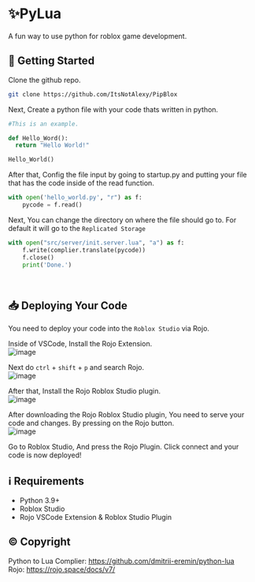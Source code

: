 # ✨PyLua
A fun way to use python for roblox game development.

## 📝 Getting Started
Clone the github repo.

```bash
git clone https://github.com/ItsNotAlexy/PipBlox
```
Next, Create a python file with your code thats written in python.

```py
#This is an example.

def Hello_Word():
  return "Hello World!"

Hello_World()
```

After that, Config the file input by going to startup.py and putting your file that has the code inside of the read function.
```py
with open('hello_world.py', "r") as f:
    pycode = f.read()
```

Next, You can change the directory on where the file should go to. For default it will go to the `Replicated Storage`
```py
with open("src/server/init.server.lua", "a") as f:
    f.write(complier.translate(pycode))
    f.close()
    print('Done.')
```
<br>

## 📥 Deploying Your Code
You need to deploy your code into the `Roblox Studio` via Rojo.

Inside of VSCode, Install the Rojo Extension.
<br>
![image](https://user-images.githubusercontent.com/101402577/201830390-4469beca-63b3-48d6-bb0f-7dc9abdd25f0.png)

Next do `ctrl` + `shift` + `p` and search Rojo.
<br>
![image](https://user-images.githubusercontent.com/101402577/201830832-5402a37e-557f-42cc-ad20-ccd21edbe3e2.png)

After that, Install the Rojo Roblox Studio plugin.
<br>
![image](https://user-images.githubusercontent.com/101402577/201830916-6d3f74b6-128c-4d4f-9abb-a19045f00e11.png)


After downloading the Rojo Roblox Studio plugin, You need to serve your code and changes. By pressing on the Rojo button.
<br>
![image](https://user-images.githubusercontent.com/101402577/201830037-15e9b248-588e-4a59-b677-18a57f69d2bf.png)

Go to Roblox Studio, And press the Rojo Plugin. Click connect and your code is now deployed!

## ℹ Requirements
- Python 3.9+
- Roblox Studio
- Rojo VSCode Extension & Roblox Studio Plugin

## © Copyright

Python to Lua Complier: https://github.com/dmitrii-eremin/python-lua <br>
Rojo: https://rojo.space/docs/v7/ <br>
